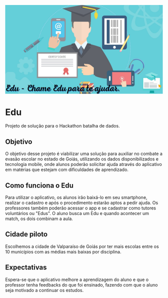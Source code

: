 ![Edu imagem](EDU.jpg?raw=true "Title")

# Edu
Projeto de solução para o Hackathon batalha de dados.

## Objetivo

O objetivo desse projeto é viabilizar uma solução para auxiliar no combate a evasão escolar no estado de Goiás, utilizando os dados disponibilizados e tecnologia mobile, onde alunos poderão solicitar ajuda através do aplicativo em matérias que estejam com dificuldades de aprendizado.

## Como funciona o Edu

Para utilizar o aplicativo, os alunos irão baixá-lo em seu smartphone, realizar o cadastro e após o procedimento estarão aptos a pedir ajuda. Os professores também poderão acessar o app e se cadastrar como tutores voluntários ou "Edus". O aluno busca um Edu e quando acontecer um match, os dois combinam a aula.

## Cidade piloto

Escolhemos a cidade de Valparaíso de Goiás por ter mais escolas entre os 10 municípios com as médias mais baixas por disciplina.

## Expectativas

Espera-se que o aplicativo melhore a aprendizagem do aluno e que o professor tenha feedbacks do que foi ensinado, fazendo com que o aluno seja motivado a continuar os estudos.
